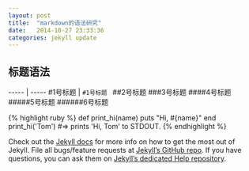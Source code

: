```yaml
---
layout: post
title:  "markdown的语法研究"
date:   2014-10-27 23:33:36
categories: jekyll update
---
```

标题语法
---
----- | -----
#1号标题         |    ``` #1号标题  ```
##2号标题
###3号标题
####4号标题
#####5号标题
######6号标题





{% highlight ruby %}
def print_hi(name)
  puts "Hi, #{name}"
end
print_hi('Tom')
#=> prints 'Hi, Tom' to STDOUT.
{% endhighlight %}

Check out the [Jekyll docs][jekyll] for more info on how to get the most out of Jekyll. File all bugs/feature requests at [Jekyll’s GitHub repo][jekyll-gh]. If you have questions, you can ask them on [Jekyll’s dedicated Help repository][jekyll-help].

[jekyll]:      http://jekyllrb.com
[jekyll-gh]:   https://github.com/jekyll/jekyll
[jekyll-help]: https://github.com/jekyll/jekyll-help
